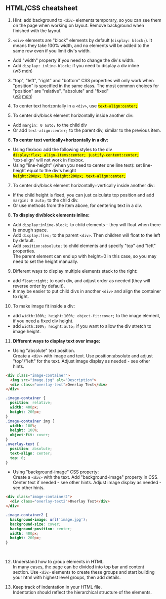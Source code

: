 ## HTML/CSS cheatsheet



1. Hint: add background to `<div>` elements temporary, so you can see them on the page when working on layout. Remove background when finished with the layout.

2. `<div>` elements are "block" elements by default (`display: block;`). It means they take 100% width, and no elements will be added to the same row even if you limit div's width. 
- Add "width" property if you need to change the div's width.
- Add `display: inline-block;` if you need to display a div inline<br> ([w3](https://www.w3schools.com/css/css_display_visibility.asp) [mdn](https://developer.mozilla.org/en-US/docs/Web/CSS/display))


3. "top", "left", "right" and "bottom" CSS properties will only work when "position" is specified in the same class. The most common choices for "position" are "relative", "absolute" and "fixed"<br> ([w3](https://www.w3schools.com/css/css_positioning.asp) [mdn](https://developer.mozilla.org/en-US/docs/Web/CSS/position))

4. To center text horizontally in a `<div>`, use <mark>`text-align:center;`</mark>

5. To center div/block element horizontally inside another div:
- Add `margin: 0 auto;` to the child div
- Or add `text-align:center;` to the parent div, similar to the previous item.

6. <b>To center text vertically+horizontally in a div: </b>
- Using flexbox: add the following styles to the div<br> <mark>`display:flex; align-items:center; justify-content:center;`</mark><br> 'text-align' will not work in flexbox.
- Using "line-height" (when you need to center one line text): set line-height equal to the div's height<br>
<mark>`height:200px; line-height:200px; text-align:center;`</mark>

7. To center div/block element horizontally+vertically inside another div:
- If the child height is fixed, you can just calculate top position and add `margin: 0 auto;` to the child div.
- Or use methods from the item above, for centering text in a div.

8. <b>To display div/block elements inline:</b>
- Add `display:inline-block;` to child elements - they will float when there is enough space.
- Add `display:flex;` to the parent `<div>`. Then children will float to the left by default.
- Add `position:absolute;` to child elements and specify "top" and "left"  properties. <br> The parent element can end up with height=0 in this case, so you may need to set the height manually.

9. Different ways to display multiple elements stack to the right:
- add `float:right;` to each div, and adjust order as needed (they will reverse order by default).
- it may be easier to put child divs in another `<div>` and align the container to right.

10. To make image fit inside a div:
- add `width:100%; height:100%; object-fit:cover;` to the image element, if you need a fixed div height. 
- add `width:100%; height:auto;` if you want to allow the div stretch to image height.


11. <b>Different ways to display text over image:</b>
- Using "absolute" text position. <br>
Create a `<div>` with image and text. Use position:absolute and adjust "top"/"left" for the text. Adjust image display as needed - see other hints. 
```html
<div class="image-container">
  <img src="image.jpg" alt="Description">
  <div class="overlay-text">Overlay Text</div>
</div>
```
```css
.image-container {
  position: relative;
  width: 400px;
  height: 200px;
}
.image-container img {
  width: 100%;
  height: 100%;
  object-fit: cover;
}
.overlay-text {
  position: absolute;
  text-align: center;
  top: 0;
}
```
- Using "background-image" CSS property:<br>
Create a `<div>` with the text. Add "background-image" property in CSS. Center text if needed - see other hints. Adjust image display as needed - see other hints.
```html
<div class="image-container2">
  <div class="overlay-text2">Overlay Text</div>
</div>
```
```css
.image-container2 {
  background-image: url('image.jpg');
  background-size: cover;
  background-position: center;
  width: 400px;
  height: 200px;
}
```
<br>

12. Understand how to group elements in HTML. <br>
In many cases, the page can be divided into top bar and content section. Use `<div>` elements to create these groups and start building your html with highest level groups, then add details.<br>

13. Keep track of indentation in your HTML file.<br>
Indentation should reflect the hierarchical structure of the elements. 
